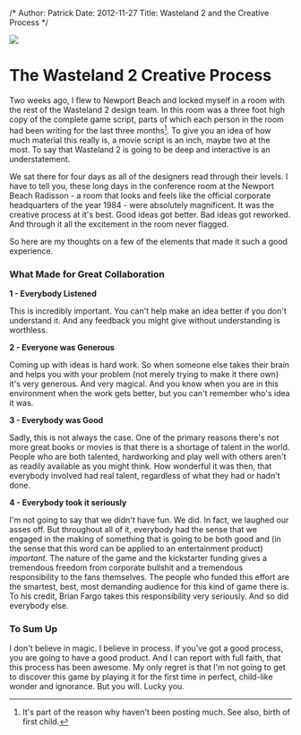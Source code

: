 /*
Author: Patrick
Date: 2012-11-27
Title: Wasteland 2 and the Creative Process
*/

[![](http://www.patrickemclean.com/wp-content/uploads/2012/11/Snapshot-112712-1102-AM.jpeg)](http://www.patrickemclean.com/wp-content/uploads/2012/11/Snapshot-112712-1102-AM.jpeg)

# The Wasteland 2 Creative Process

Two weeks ago, I flew to Newport Beach and locked myself in a room with the rest of the Wasteland 2 design team. In this room was a three foot high copy of the complete game script, parts of which each person in the room had been writing for the last three months[^1]. To give you an idea of how much material this really is, a movie script is an inch, maybe two at the most. To say that Wasteland 2 is going to be deep and interactive is an understatement. 



We sat there for four days as all of the designers read through their levels. I have to tell you, these long days in the conference room at the Newport Beach Radisson - a room that looks and feels like the official corporate headquarters of the year 1984 - were absolutely magnificent. It was the creative process at it's best. Good ideas got better. Bad ideas got reworked. And through it all the excitement in the room never flagged. 





So here are my thoughts on a few of the elements that made it such a good experience. 





### What Made for Great Collaboration



  




**1 - Everybody Listened**





This is incredibly important. You can't help make an idea better if you don't understand it. And any feedback you might give without understanding is worthless.





**2 - Everyone was Generous**





Coming up with ideas is hard work. So when someone else takes their brain and helps you with your problem (not merely trying to make it there own) it's very generous. And very magical. And you know when you are in this environment when the work gets better, but you can't remember who's idea it was. 





**3 - Everybody was Good**





Sadly, this is not always the case. One of the primary reasons there's not more great books or movies is that there is a shortage of talent in the world. People who are both talented, hardworking and play well with others aren't as readily available as you might think. How wonderful it was then, that everybody involved had real talent, regardless of what they had or hadn't done. 





**4 - Everybody took it seriously**





I'm not going to say that we didn't have fun. We did. In fact, we laughed our asses off. But throughout all of it, everybody had the sense that we engaged in the making of something that is going to be both good and (in the sense that this word can be applied to an entertainment product) _important_. The nature of the game and the kickstarter funding gives a tremendous freedom from corporate bullshit and a tremendous responsibility to the fans themselves. The people who funded this effort are the smartest, best, most demanding audience for this kind of game there is. To his credit, Brian Fargo takes this responsibility very seriously. And so did everybody else. 





### To Sum Up



  



I don't believe in magic. I believe in process. If you've got a good process, you are going to have a good product. And I can report with full faith, that this process has been awesome. My only regret is that I'm not going to get to discover this game by playing it for the first time in perfect, child-like wonder and ignorance. But you will. Lucky you. 






[^1]:It's part of the reason why haven't been posting much. See also, birth of first child. 











